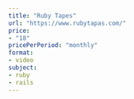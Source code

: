 ```yaml
---
title: "Ruby Tapes"
url: "https://www.rubytapas.com/"
price: 
- "18"
pricePerPeriod: "monthly"
format: 
- video
subject: 
- ruby
- rails
---
```

